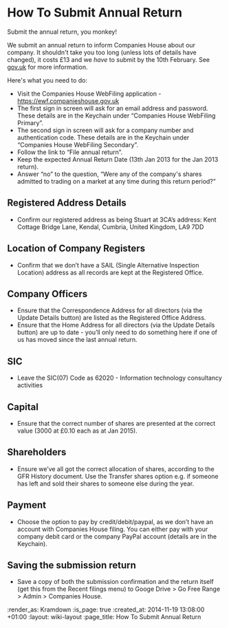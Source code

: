 How To Submit Annual Return
===========================

Submit the annual return, you monkey!

We submit an annual return to inform Companies House about our company. It shouldn't take you too long (unless lots of details have changed), it costs £13 and we *have* to submit by the 10th February. See [gov.uk](https://www.gov.uk/file-an-annual-return-with-companies-house) for more information.

Here's what you need to do:

* Visit the Companies House WebFiling application - https://ewf.companieshouse.gov.uk
* The first sign in screen will ask for an email address and password. These details are in the Keychain under “Companies House WebFiling Primary”.
* The second sign in screen will ask for a company number and authentication code. These details are in the Keychain under “Companies House WebFiling Secondary”.
* Follow the link to “File annual return”.
* Keep the expected Annual Return Date (13th Jan 2013 for the Jan 2013 return).
* Answer “no” to the question, “Were any of the company's shares admitted to trading on a market at any time during this return period?”

## Registered Address Details
* Confirm our registered address as being Stuart at 3CA’s address: Kent Cottage Bridge Lane, Kendal, Cumbria, United Kingdom, LA9 7DD

## Location of Company Registers
* Confirm that we don’t have a SAIL (Single Alternative Inspection Location) address as all records are kept at the Registered Office.

## Company Officers
* Ensure that the Correspondence Address for all directors (via the Update Details button) are listed as the Registered Office Address.
* Ensure that the Home Address for all directors (via the Update Details button) are up to date - you’ll only need to do something here if one of us has moved since the last annual return.

## SIC
* Leave the SIC(07) Code as 62020 - Information technology consultancy activities

## Capital
* Ensure that the correct number of shares are presented at the correct value (3000 at £0.10 each as at Jan 2015).

## Shareholders
* Ensure we’ve all got the correct allocation of shares, according to the GFR History document. Use the Transfer shares option e.g. if someone has left and sold their shares to someone else during the year.

## Payment
* Choose the option to pay by credit/debit/paypal, as we don’t have an account with Companies House filing. You can either pay with your company debit card or the company PayPal account (details are in the Keychain).

## Saving the submission return
* Save a copy of both the submission confirmation and the return itself (get this from the Recent filings menu) to Googe Drive > Go Free Range > Admin > Companies House.

:render_as: Kramdown
:is_page: true
:created_at: 2014-11-19 13:08:00 +01:00
:layout: wiki-layout
:page_title: How To Submit Annual Return
